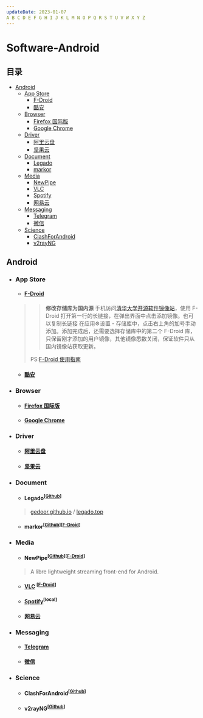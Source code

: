 ```yaml
---
updateDate: 2023-01-07
A B C D E F G H I J K L M N O P Q R S T U V W X Y Z
---
```


# Software-Android

## 目录

* [Android](#android)
	* [App Store](#app-store)
		* [F-Droid](#f-droid)
		* [酷安](#酷安)
	* [Browser](#browser)
		* [Firefox 国际版](#firefox-国际版)
		* [Google Chrome](#google-chrome)
	* [Driver](#pc-driver)
		* [阿里云盘](#阿里云盘)
		* [坚果云](#坚果云)
	* [Document](#document)
		* [Legado](#legado)
		* [markor](#markor)
	* [Media](#media)
		* [NewPipe](#potplayer)
		* [VLC](#vlc)
		* [Spotify](#spotify)
		* [网易云](#网易云)
	* [Messaging](#messaging)
		* [Telegram](#telegram)
		* [微信](#微信)
	* [Science](#science)
		* [ClashForAndroid](#clashforandroid)
		* [v2rayNG](#v2rayng)



## Android

- ### App Store

	- #### [F-Droid](https://f-droid.org/en/)

    >> **修改存储库为国内源**
    >> 手机访问[清华大学开源软件镜像站](https://mirrors.tuna.tsinghua.edu.cn/help/fdroid/)，使用 F-Droid 打开第一行的长链接，在弹出界面中点击添加镜像。也可以复制长链接 在应用⚙设置 - 存储库中，点击右上角的加号手动添加。添加完成后，还需要选择存储库中的第二个 F-Droid 库，只保留刚才添加的用户镜像，其他镜像悉数关闭，保证软件只从国内镜像站获取更新。
    > 
    > PS:[F-Droid 使用指南](https://sspai.com/post/63647)

	- #### [酷安](https://www.coolapk.com/)

- ### Browser

	- #### [Firefox 国际版](https://www.mozilla.org/zh-CN/firefox/)

	- #### [Google Chrome](https://www.google.cn/intl/zh-CN/chrome/)

- ### Driver

	- #### [阿里云盘](https://www.aliyundrive.com/drive)

	- #### [坚果云](https://www.jianguoyun.com/)

- ### Document 

	- #### Legado<sup>[[Github](https://github.com/gedoor/legado/releases)]</sup><a id="legado"></a>

	> [gedoor.github.io](https://gedoor.github.io/) / [legado.top](https://www.legado.top/)

	- #### markor<sup>[[Github](https://github.com/gsantner/markor)]</sup><sup>[[F-Droid](https://f-droid.org/app/net.gsantner.markor)]</sup><a id="markor"></a>

- ### Media 

	- #### NewPipe<sup>[[Github](https://github.com/TeamNewPipe/NewPipe)]</sup><sup>[[F-Droid](https://f-droid.org/app/net.gsantner.markor)]</sup><a id="newpipe"></a>

	> A libre lightweight streaming front-end for Android.

	- #### [VLC](https://www.videolan.org/vlc/download-android.html) <sup>[[F-Droid](https://f-droid.org/app/org.videolan.vlc)]</sup><a id="vlc"></a>

	- #### [Spotify](https://www.spotify.com/)<sup>[local]</sup><a id="spotify"></a>

	- #### [网易云](https://music.163.com/)

- ### Messaging

	- #### [Telegram](https://telegram.org/)

	- #### [微信](https://weixin.qq.com/)

- ### Science

	- #### ClashForAndroid<sup>[[Github](https://github.com/Kr328/ClashForAndroid)]</sup><a id="clashforandroid"></a>

	- #### v2rayNG<sup>[[Github](https://github.com/2dust/v2rayNG)]</sup><a id="v2rayng"></a>
